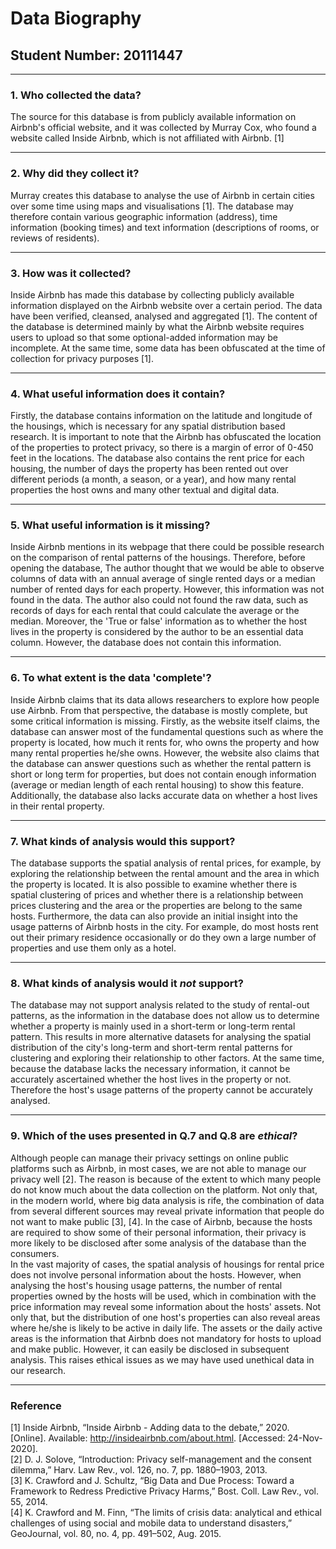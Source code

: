 # Data Biography

## Student Number: 20111447

---

### 1. Who collected the data?

The source for this database is from publicly available information on Airbnb's official website, and it was collected by Murray Cox, who found a website called Inside Airbnb, which is not affiliated with Airbnb. [1]

---

### 2. Why did they collect it?

Murray creates this database to analyse the use of Airbnb in certain cities over some time using maps and visualisations [1]. The database may therefore contain various geographic information (address), time information (booking times) and text information (descriptions of rooms, or reviews of residents).

---

### 3. How was it collected?

Inside Airbnb has made this database by collecting publicly available information displayed on the Airbnb website over a certain period. The data have been verified, cleansed, analysed and aggregated [1]. The content of the database is determined mainly by what the Airbnb website requires users to upload so that some optional-added information may be incomplete. At the same time, some data has been obfuscated at the time of collection for privacy purposes [1].

---

### 4. What useful information does it contain?


Firstly, the database contains information on the latitude and longitude of the housings, which is necessary for any spatial distribution based research. It is important to note that the Airbnb has obfuscated the location of the properties to protect privacy, so there is a margin of error of 0-450 feet in the locations. The database also contains the rent price for each housing, the number of days the property has been rented out over different periods (a month, a season, or a year), and how many rental properties the host owns and many other textual and digital data.

---

### 5. What useful information is it missing?

Inside Airbnb mentions in its webpage that there could be possible research on the comparison of rental patterns of the housings. Therefore, before opening the database, The author thought that we would be able to observe columns of data with an annual average of single rented days or a median number of rented days for each property. However, this information was not found in the data. The author also could not found the raw data, such as records of days for each rental that could calculate the average or the median. Moreover, the 'True or false' information as to whether the host lives in the property is considered by the author to be an essential data column. However, the database does not contain this information.

---

### 6. To what extent is the data 'complete'?

Inside Airbnb claims that its data allows researchers to explore how people use Airbnb. From that perspective, the database is mostly complete, but some critical information is missing. Firstly, as the website itself claims, the database can answer most of the fundamental questions such as where the property is located, how much it rents for, who owns the property and how many rental properties he/she owns. However, the website also claims that the database can answer questions such as whether the rental pattern is short or long term for properties, but does not contain enough information (average or median length of each rental housing) to show this feature. Additionally, the database also lacks accurate data on whether a host lives in their rental property.

---

### 7. What kinds of analysis would this support?

The database supports the spatial analysis of rental prices, for example, by exploring the relationship between the rental amount and the area in which the property is located. It is also possible to examine whether there is spatial clustering of prices and whether there is a relationship between prices clustering and the area or the properties are belong to the same hosts. Furthermore, the data can also provide an initial insight into the usage patterns of Airbnb hosts in the city. For example, do most hosts rent out their primary residence occasionally or do they own a large number of properties and use them only as a hotel.

---

### 8. What kinds of analysis would it _not_ support?

The database may not support analysis related to the study of rental-out patterns, as the information in the database does not allow us to determine whether a property is mainly used in a short-term or long-term rental pattern. This results in more alternative datasets for analysing the spatial distribution of the city's long-term and short-term rental patterns for clustering and exploring their relationship to other factors. At the same time, because the database lacks the necessary information, it cannot be accurately ascertained whether the host lives in the property or not. Therefore the host's usage patterns of the property cannot be accurately analysed.

---

### 9. Which of the uses presented in Q.7 and Q.8 are _ethical_?

Although people can manage their privacy settings on online public platforms such as Airbnb, in most cases, we are not able to manage our privacy well [2]. The reason is because of the extent to which many people do not know much about the data collection on the platform. Not only that, in the modern world, where big data analysis is rife, the combination of data from several different sources may reveal private information that people do not want to make public [3], [4]. In the case of Airbnb, because the hosts are required to show some of their personal information, their privacy is more likely to be disclosed after some analysis of the database than the consumers.\
In the vast majority of cases, the spatial analysis of housings for rental price does not involve personal information about the hosts. However, when analysing the host's housing usage patterns, the number of rental properties owned by the hosts will be used, which in combination with the price information may reveal some information about the hosts' assets. Not only that, but the distribution of one host's properties can also reveal areas where he/she is likely to be active in daily life. The assets or the daily active areas is the information that Airbnb does not mandatory for hosts to upload and make public. However, it can easily be disclosed in subsequent analysis. This raises ethical issues as we may have used unethical data in our research.

 ---

### Reference

[1]	Inside Airbnb, “Inside Airbnb - Adding data to the debate,” 2020. [Online]. Available: http://insideairbnb.com/about.html. [Accessed: 24-Nov-2020].\
[2]	D. J. Solove, “Introduction: Privacy self-management and the consent dilemma,” Harv. Law Rev., vol. 126, no. 7, pp. 1880–1903, 2013.\
[3]	K. Crawford and J. Schultz, “Big Data and Due Process: Toward a Framework to Redress Predictive Privacy Harms,” Bost. Coll. Law Rev., vol. 55, 2014.\
[4]	K. Crawford and M. Finn, “The limits of crisis data: analytical and ethical challenges of using social and mobile data to understand disasters,” GeoJournal, vol. 80, no. 4, pp. 491–502, Aug. 2015.
